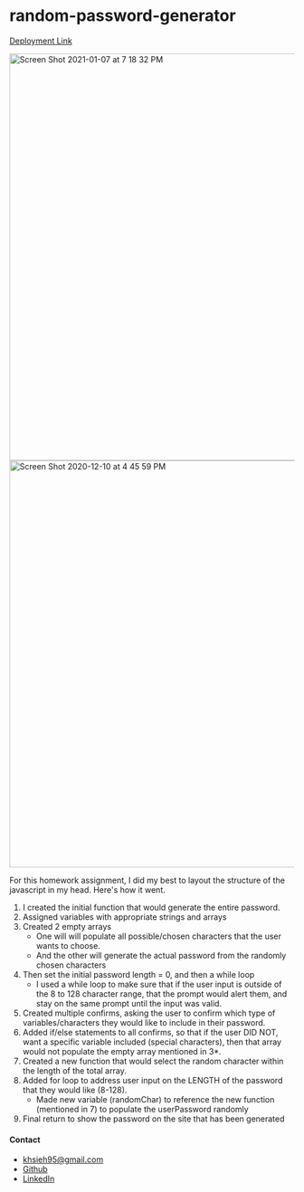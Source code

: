 # random-password-generator

[Deployment Link](https://khsieh95.github.io/random-password-generator/)

<img width="720" alt="Screen Shot 2021-01-07 at 7 18 32 PM" src="https://user-images.githubusercontent.com/74025123/103959298-2b1d6d80-5104-11eb-8a53-237509ee25c1.png">

<img width="720" alt="Screen Shot 2020-12-10 at 4 45 59 PM" src="https://user-images.githubusercontent.com/74025123/101847306-cae8db00-3b07-11eb-84f2-3862dab70f7f.png">

For this homework assignment, I did my best to layout the structure of the javascript in my head. Here's how it went.

1. I created the initial function that would generate the entire password.
2. Assigned variables with appropriate strings and arrays
3. Created 2 empty arrays
   - One will will populate all possible/chosen characters that the user wants to choose.
   - And the other will generate the actual password from the randomly chosen characters
4. Then set the initial password length = 0, and then a while loop
   - I used a while loop to make sure that if the user input is outside of the 8 to 128 character range, that the prompt would alert them, and stay on the same prompt until the input was valid.
5. Created multiple confirms, asking the user to confirm which type of variables/characters they would like to include in their password.
6. Added if/else statements to all confirms, so that if the user DID NOT, want a specific variable included (special characters), then that array would not populate the empty array mentioned in 3\*.
7. Created a new function that would select the random character within the length of the total array.
8. Added for loop to address user input on the LENGTH of the password that they would like (8-128).
   - Made new variable (randomChar) to reference the new function (mentioned in 7) to populate the userPassword randomly
9. Final return to show the password on the site that has been generated

#### Contact

- khsieh95@gmail.com
- [Github](https://github.com/khsieh95)
- [LinkedIn](https://www.linkedin.com/in/kevinwjhsieh/)
